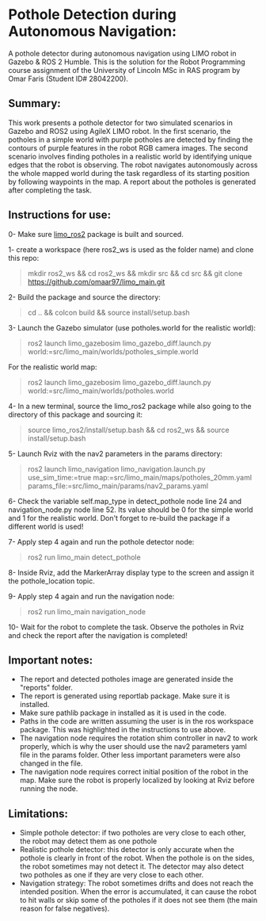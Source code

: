 # Pothole Detection during Autonomous Navigation:

A pothole detector during autonomous navigation using LIMO robot in Gazebo & ROS 2 Humble.
This is the solution for the Robot Programming course assignment of the University of Lincoln MSc in RAS program by Omar Faris (Student ID# 28042200).

## Summary:

This work presents a pothole detector for two simulated scenarios in Gazebo and ROS2 using AgileX LIMO robot. In the first scenario, the potholes in a simple world with purple potholes are detected by finding the contours of purple features in the robot RGB camera images. The second scenario involves finding potholes in a realistic world by identifying unique edges that the robot is observing. The robot navigates autonomously across the whole mapped world during the task regardless of its starting position by following waypoints in the map. A report about the potholes is generated after completing the task.

## Instructions for use:

0- Make sure [limo_ros2](https://github.com/LCAS/limo_ros2) package is built and sourced.

1- create a workspace (here ros2_ws is used as the folder name) and clone this repo:

> mkdir ros2_ws && cd ros2_ws && mkdir src && cd src && git clone https://github.com/omaar97/limo_main.git

2- Build the package and source the directory:

> cd .. && colcon build && source install/setup.bash

3- Launch the Gazebo simulator (use potholes.world for the realistic world):

> ros2 launch limo_gazebosim limo_gazebo_diff.launch.py world:=src/limo_main/worlds/potholes_simple.world

For the realistic world map:

> ros2 launch limo_gazebosim limo_gazebo_diff.launch.py world:=src/limo_main/worlds/potholes.world

4- In a new terminal, source the limo_ros2 package while also going to the directory of this package and sourcing it: 

> source limo_ros2/install/setup.bash && cd ros2_ws && source install/setup.bash

5- Launch Rviz with the nav2 parameters in the params directory:

> ros2 launch limo_navigation limo_navigation.launch.py use_sim_time:=true map:=src/limo_main/maps/potholes_20mm.yaml params_file:=src/limo_main/params/nav2_params.yaml

6- Check the variable self.map_type in detect_pothole node line 24 and navigation_node.py node line 52. Its value should be 0 for the simple world and 1 for the realistic world. Don't forget to re-build the package if a different world is used!

7- Apply step 4 again and run the pothole detector node:

> ros2 run limo_main detect_pothole

8- Inside Rviz, add the MarkerArray display type to the screen and assign it the pothole_location topic.

9- Apply step 4 again and run the navigation node:

> ros2 run limo_main navigation_node

10- Wait for the robot to complete the task. Observe the potholes in Rviz and check the report after the navigation is completed!

## Important notes:

- The report and detected potholes image are generated inside the "reports" folder.
- The report is generated using reportlab package. Make sure it is installed.
- Make sure pathlib package in installed as it is used in the code.
- Paths in the code are written assuming the user is in the ros workspace package. This was highlighted in the instructions to use above. 
- The navigation node requires the rotation shim controller in nav2 to work properly, which is why the user should use the nav2 parameters yaml file in the params folder. Other less important parameters were also changed in the file.
- The navigation node requires correct initial position of the robot in the map. Make sure the robot is properly localized by looking at Rviz before running the node.

## Limitations:

- Simple pothole detector: if two potholes are very close to each other, the robot may detect them as one pothole
- Realistic pothole detector: this detector is only accurate when the pothole is clearly in front of the robot. When the pothole is on the sides, the robot sometimes may not detect it. The detector may also detect two potholes as one if they are very close to each other.
- Navigation strategy: The robot sometimes drifts and does not reach the intended position. When the error is accumulated, it can cause the robot to hit walls or skip some of the potholes if it does not see them (the main reason for false negatives).
